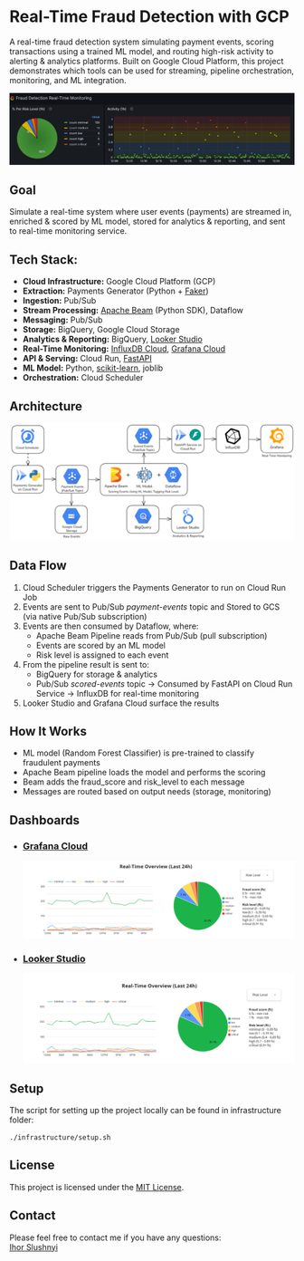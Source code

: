 # Real-Time Fraud Detection with GCP

A real-time fraud detection system simulating payment events, scoring transactions using a trained ML model, and routing high-risk activity to alerting & analytics platforms. Built on Google Cloud Platform, this project demonstrates which tools can be used for streaming, pipeline orchestration, monitoring, and ML integration.

![Grafana Demo](/dashboards/animation_grafana.gif)

## Goal

Simulate a real-time system where user events (payments) are streamed in, enriched & scored by ML model, stored for analytics & reporting, and sent to real-time monitoring service.

## Tech Stack:

- **Cloud Infrastructure:** Google Cloud Platform (GCP)
- **Extraction:** Payments Generator (Python + [Faker](https://faker.readthedocs.io/en/master/))
- **Ingestion:** Pub/Sub
- **Stream Processing:** [Apache Beam](https://beam.apache.org/) (Python SDK), Dataflow
- **Messaging:** Pub/Sub
- **Storage:** BigQuery, Google Cloud Storage
- **Analytics & Reporting:** BigQuery, [Looker Studio](https://lookerstudio.google.com/u/0/navigation/reporting)
- **Real-Time Monitoring:** [InfluxDB Cloud](https://www.influxdata.com/products/influxdb-cloud/serverless/), [Grafana Cloud](https://grafana.com/products/cloud/)
- **API & Serving:** Cloud Run, [FastAPI](https://fastapi.tiangolo.com/)
- **ML Model:** Python, [scikit-learn](https://scikit-learn.org/), joblib
- **Orchestration:** Cloud Scheduler

## Architecture

![Architecture diagram - Real-Time Fraud Detection](/diagrams/architecture.png)

## Data Flow

1. Cloud Scheduler triggers the Payments Generator to run on Cloud Run Job
2. Events are sent to Pub/Sub _payment-events_ topic and Stored to GCS (via native Pub/Sub subscription)
3. Events are then consumed by Dataflow, where:
   - Apache Beam Pipeline reads from Pub/Sub (pull subscription)
   - Events are scored by an ML model
   - Risk level is assigned to each event
4. From the pipeline result is sent to:
   - BigQuery for storage & analytics
   - Pub/Sub _scored-events_ topic → Consumed by FastAPI on Cloud Run Service → InfluxDB for real-time monitoring
5. Looker Studio and Grafana Cloud surface the results

## How It Works
- ML model (Random Forest Classifier) is pre-trained to classify fraudulent payments
- Apache Beam pipeline loads the model and performs the scoring
- Beam adds the fraud_score and risk_level to each message
- Messages are routed based on output needs (storage, monitoring)

## Dashboards
- ### [Grafana Cloud](https://ihorslushnyi.grafana.net/public-dashboards/c58a9a27503147cda341f799c3a84ad6)
   [![Grafana Cloud](/dashboards/grafana-preview.png)](https://ihorslushnyi.grafana.net/public-dashboards/c58a9a27503147cda341f799c3a84ad6)
- ### [Looker Studio](https://lookerstudio.google.com/embed/reporting/a3a86a23-b364-4f25-8ff8-aef881fb0ad6/page/DlyQF)
   [![Looker Studio](/dashboards/looker-studio-preview.png)](https://lookerstudio.google.com/embed/reporting/a3a86a23-b364-4f25-8ff8-aef881fb0ad6/page/DlyQF)

## Setup

The script for setting up the project locally can be found in infrastructure folder:

```
./infrastructure/setup.sh
```

## License

This project is licensed under the [MIT License](LICENSE).

## Contact

Please feel free to contact me if you have any questions:\
[Ihor Slushnyi](https://www.linkedin.com/in/ihor-slushnyi-a7b9441b4/)
